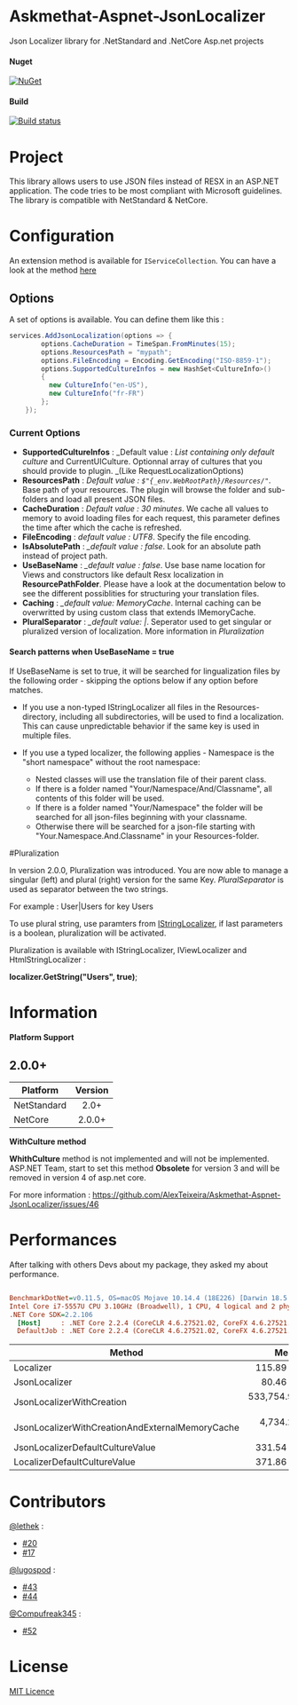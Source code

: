 # Askmethat-Aspnet-JsonLocalizer
Json Localizer library for .NetStandard and .NetCore Asp.net projects

#### Nuget
[![NuGet](https://img.shields.io/nuget/dt/Askmethat.Aspnet.JsonLocalizer.svg)](https://www.nuget.org/packages/Askmethat.Aspnet.JsonLocalizer)

#### Build

[![Build status](https://ci.appveyor.com/api/projects/status/gt8vg0e2f9gapr2d/branch/master?svg=true)](https://ci.appveyor.com/project/AlexTeixeira/askmethat-aspnet-jsonlocalizer/branch/master)

# Project

This library allows users to use JSON files instead of RESX in an ASP.NET application.
The code tries to be most compliant with Microsoft guidelines.
The library is compatible with NetStandard & NetCore.

# Configuration

An extension method is available for `IServiceCollection`.
You can have a look at the method [here](https://github.com/AlexTeixeira/Askmethat-Aspnet-JsonLocalizer/blob/development/Askmethat.Aspnet.JsonLocalizer/Extensions/JsonLocalizerServiceExtension.cs)

## Options 

A set of options is available.
You can define them like this : 

``` cs
services.AddJsonLocalization(options => {
        options.CacheDuration = TimeSpan.FromMinutes(15);
        options.ResourcesPath = "mypath";
        options.FileEncoding = Encoding.GetEncoding("ISO-8859-1");
        options.SupportedCultureInfos = new HashSet<CultureInfo>()
        {
          new CultureInfo("en-US"),
          new CultureInfo("fr-FR")
        };
    });
```

### Current Options

- **SupportedCultureInfos** : _Default value : _List containing only default culture_ and CurrentUICulture. Optionnal array of cultures that you should provide to plugin. _(Like RequestLocalizationOptions)
- **ResourcesPath** : _Default value : `$"{_env.WebRootPath}/Resources/"`_.  Base path of your resources. The plugin will browse the folder and sub-folders and load all present JSON files.
- **CacheDuration** : _Default value : 30 minutes_. We cache all values to memory to avoid loading files for each request, this parameter defines the time after which the cache is refreshed.
- **FileEncoding** : _default value : UTF8_. Specify the file encoding.
- **IsAbsolutePath** : *_default value : false*. Look for an absolute path instead of project path.
- **UseBaseName** : *_default value : false*. Use base name location for Views and constructors like default Resx localization in **ResourcePathFolder**. Please have a look at the documentation below to see the different possiblities for structuring your translation files.
- **Caching** : *_default value: MemoryCache*. Internal caching can be overwritted by using custom class that extends IMemoryCache.
- **PluralSeparator** : *_default value: |*. Seperator used to get singular or pluralized version of localization. More information in *Pluralization*

#### Search patterns when UseBaseName = true

If UseBaseName is set to true, it will be searched for lingualization files by the following order - skipping the options below if any option before matches.

- If you use a non-typed IStringLocalizer all files in the Resources-directory, including all subdirectories, will be used to find a localization. This can cause unpredictable behavior if the same key is used in multiple files.

- If you use a typed localizer, the following applies - Namespace is the "short namespace" without the root namespace:
  - Nested classes will use the translation file of their parent class.
  - If there is a folder named "Your/Namespace/And/Classname", all contents of this folder will be used.
  - If there is a folder named "Your/Namespace" the folder will be searched for all json-files beginning with your classname.
  - Otherwise there will be searched for a json-file starting with "Your.Namespace.And.Classname" in your Resources-folder.


#Pluralization

In version 2.0.0, Pluralization was introduced.
You are now able to manage a singular (left) and plural (right) version for the same Key. 
*PluralSeparator* is used as separator between the two strings.

For example : User|Users for key Users

To use plural string, use paramters from [IStringLocalizer](https://github.com/aspnet/AspNetCore/blob/def36fab1e45ef7f169dfe7b59604d0002df3b7c/src/Mvc/Mvc.Localization/src/LocalizedHtmlString.cs), if last parameters is a boolean, pluralization will be activated.


Pluralization is available with IStringLocalizer, IViewLocalizer and HtmlStringLocalizer :

**localizer.GetString("Users", true)**;

# Information

**Platform Support**


## 2.0.0+

|Platform|Version|
| -------------------  | :------------------: |
|NetStandard|2.0+|
|NetCore|2.0.0+|

**WithCulture method**

**WhithCulture** method is not implemented and will not be implemented. ASP.NET Team, start to set this method **Obsolete** for version 3 and will be removed in version 4 of asp.net core.

For more information : 
https://github.com/AlexTeixeira/Askmethat-Aspnet-JsonLocalizer/issues/46

# Performances

After talking with others Devs about my package, they asked my about performance.


``` ini

BenchmarkDotNet=v0.11.5, OS=macOS Mojave 10.14.4 (18E226) [Darwin 18.5.0]
Intel Core i7-5557U CPU 3.10GHz (Broadwell), 1 CPU, 4 logical and 2 physical cores
.NET Core SDK=2.2.106
  [Host]     : .NET Core 2.2.4 (CoreCLR 4.6.27521.02, CoreFX 4.6.27521.01), 64bit RyuJIT
  DefaultJob : .NET Core 2.2.4 (CoreCLR 4.6.27521.02, CoreFX 4.6.27521.01), 64bit RyuJIT


```
|                                          Method |          Mean |         Error |        StdDev |           Min |           Max |    Ratio | RatioSD |   Gen 0 |   Gen 1 |  Gen 2 | Allocated |
|------------------------------------------------ |--------------:|--------------:|--------------:|--------------:|--------------:|---------:|--------:|--------:|--------:|-------:|----------:|
|                                       Localizer |     115.89 ns |     0.1277 ns |     0.1132 ns |     115.71 ns |     116.03 ns |     1.00 |    0.00 |       - |       - |      - |         - |
|                                   JsonLocalizer |      80.46 ns |     0.0964 ns |     0.0805 ns |      80.37 ns |      80.61 ns |     0.69 |    0.00 |  0.0228 |       - |      - |      48 B |
|                       JsonLocalizerWithCreation | 533,754.90 ns | 3,074.1865 ns | 2,875.5960 ns | 529,323.89 ns | 539,354.61 ns | 4,606.83 |   25.03 | 83.0078 | 28.3203 | 3.9063 |  175880 B |
| JsonLocalizerWithCreationAndExternalMemoryCache |   4,734.27 ns |   135.6678 ns |   133.2439 ns |   4,643.43 ns |   5,162.57 ns |    40.91 |    1.22 |  1.6174 |  0.8087 |      - |    3408 B |
|                JsonLocalizerDefaultCultureValue |     331.54 ns |     1.7528 ns |     1.5539 ns |     329.22 ns |     334.37 ns |     2.86 |    0.01 |  0.1793 |       - |      - |     376 B |
|                    LocalizerDefaultCultureValue |     371.86 ns |     3.8521 ns |     3.6033 ns |     368.69 ns |     378.81 ns |     3.20 |    0.03 |  0.1559 |       - |      - |     328 B |


# Contributors

[@lethek](https://github.com/lethek) : 
- [#20](https://github.com/AlexTeixeira/Askmethat-Aspnet-JsonLocalizer/pull/20)
- [#17](https://github.com/AlexTeixeira/Askmethat-Aspnet-JsonLocalizer/pull/17)

[@lugospod](https://github.com/lugospod) :
- [#43](https://github.com/AlexTeixeira/Askmethat-Aspnet-JsonLocalizer/pull/43)
- [#44](https://github.com/AlexTeixeira/Askmethat-Aspnet-JsonLocalizer/pull/44)

[@Compufreak345](https://github.com/Compufreak345) :
- [#52](https://github.com/AlexTeixeira/Askmethat-Aspnet-JsonLocalizer/issues/52)

# License

[MIT Licence](https://github.com/AlexTeixeira/Askmethat-Aspnet-JsonLocalizer/blob/master/LICENSE)
